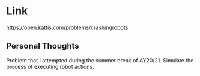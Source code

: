 # Link

https://open.kattis.com/problems/crashingrobots

## Personal Thoughts

Problem that I attempted during the summer break of AY20/21. Simulate the process of executing robot actions.

